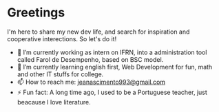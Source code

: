 # Greetings  

I'm here to share my new dev life, and search for inspiration and cooperative interections. So let's do it!  

* 🔭 I’m currently working as intern on IFRN, into a administration tool called Farol de Desempenho, based on BSC model.
* 🌱 I’m currently learning english first, Web Development for fun, math and other IT stuffs for college.
* 📫 How to reach me: jeanascimento993@gmail.com
* ⚡ Fun fact: A long time ago, I used to be a Portuguese teacher, just beacause I love literature.
